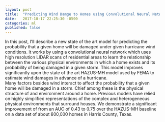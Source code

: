 ```yaml
---
layout: post
title:  "Predicting Wind Damge to Homes using Convolutional Neural Networks"
date:   2017-10-17 22:25:30 -0500
categories: ml
published: false
---
```



In this post, I'll describe a new state of the art model for predicting the probability that a given home will be damaged under given hurricane wind conditions. It works by using a convolutional neural network which uses high resolution LIDAR scans of residential areas to learn the relationship between the various physical environments in which a home exists and its probability of being damaged in a given storm.
This model improves significantly upon the state of the art HAZUS-MH model used by FEMA to estimate wind damages in advance of a hurricane.  
Many factors besides wind interact to affect the probability that a given home will be damaged in a storm.  Chief among these is the physical structure of and environment around a home.  Previous models have relied on highly simplified representations of the complex and heterogeneous physical environments that surround houses.
We demonstrate a significant improvement of from an AUC of 0.43 to 0.75  over the HAZUS-MH baseline on a data set of about 800,000 homes in Harris County, Texas.